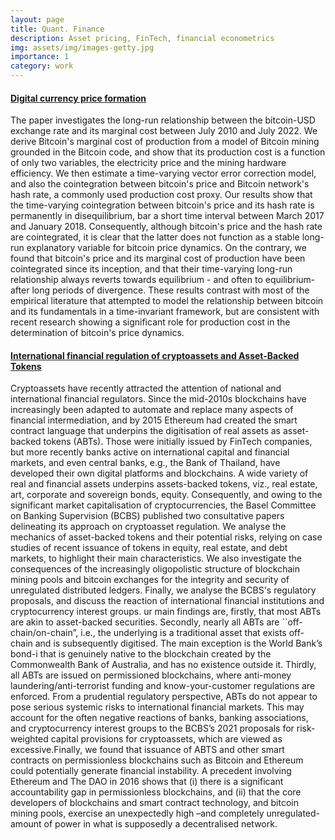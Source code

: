 ```yaml
---
layout: page
title: Quant. Finance
description: Asset pricing, FinTech, financial econometrics
img: assets/img/images-getty.jpg
importance: 1
category: work
---
```


#### [Digital currency price formation](https://www.aimspress.com/article/doi/10.3934/QFE.2022030)
The paper investigates the long-run relationship between the bitcoin-USD exchange rate and its marginal cost between July 2010 and July 2022. We derive Bitcoin's marginal cost of production from a model of Bitcoin mining grounded in the Bitcoin code, and show that its production cost is a function of only two variables, the electricity price and the mining hardware efficiency. We then estimate a time-varying vector error correction model, and also the cointegration between bitcoin's price and Bitcoin network's hash rate, a commonly used production cost proxy. Our results show that the time-varying cointegration between bitcoin's price and its hash rate is permanently in disequilibrium, bar a short time interval between March 2017 and January 2018. Consequently, although bitcoin's price and the hash rate are cointegrated, it is clear that the latter does not function as a stable long-run explanatory variable for bitcoin price dynamics. On the contrary, we found that bitcoin's price and its marginal cost of production have been cointegrated since its inception, and that their time-varying long-run relationship always reverts towards equilibrium - and often to equilibrium- after long periods of divergence. These results contrast with most of the empirical literature that attempted to model the relationship between bitcoin and its fundamentals in a time-invariant framework, but are consistent with recent research showing a significant role for production cost in the determination of bitcoin's price dynamics.

#### [International financial regulation of cryptoassets and Asset-Backed Tokens](https://www.emerald.com/insight/content/doi/10.1108/S1569-376720220000022008/full/html)
Cryptoassets have recently attracted the attention of national and international financial regulators. Since the mid-2010s blockchains have increasingly been adapted to automate and replace many aspects of financial intermediation, and by 2015 Ethereum had created the smart contract language that underpins the digitisation of real assets as asset-backed tokens (ABTs). Those were initially issued by FinTech companies, but more recently banks active on international capital and financial markets, and even central banks, e.g., the Bank of Thailand, have developed their own digital platforms and blockchains.  A wide variety of real and financial assets underpins assets-backed tokens, viz., real estate, art, corporate and sovereign bonds, equity. Consequently, and owing to the significant market capitalisation of cryptocurrencies, the Basel Committee on Banking Supervision (BCBS) published two consultative papers delineating its approach on cryptoasset regulation. We analyse the mechanics of asset-backed tokens and their potential risks, relying on case studies of recent issuance of tokens in equity, real estate, and debt markets, to highlight their main characteristics. We also investigate the consequences of the increasingly oligopolistic structure of blockchain mining pools and bitcoin exchanges for the integrity and security of unregulated distributed ledgers. Finally, we analyse the BCBS's regulatory proposals, and discuss the reaction of international financial institutions and cryptocurrency interest groups. ur main findings are, firstly, that most ABTs are akin to asset-backed securities. Secondly, nearly all ABTs are ``off-chain/on-chain”, i.e., the underlying is a traditional asset that exists off-chain and is subsequently digitised. The main exception is the World Bank’s bond-i that is genuinely native to the blockchain created by the Commonwealth Bank of Australia, and has no existence outside it. Thirdly, all ABTs are issued on permissioned blockchains, where anti-money laundering/anti-terrorist funding and know-your-customer regulations are enforced.  From a prudential regulatory perspective, ABTs do not appear to pose serious systemic risks to international financial markets. This may account for the often negative reactions of banks, banking associations, and cryptocurrency interest groups to the BCBS’s 2021 proposals for risk-weighted capital provisions for cryptoassets, which are viewed as excessive.Finally, we found that issuance of ABTS and other smart contracts on permissionless blockchains such as Bitcoin and Ethereum could potentially generate financial instability. A precedent involving Ethereum and The DAO in 2016  shows that (i) there is a significant accountability gap in permissionless blockchains, and (ii) that the core developers of blockchains and smart contract technology, and bitcoin mining pools, exercise an unexpectedly high –and completely unregulated- amount of power in what is supposedly a decentralised network.  
